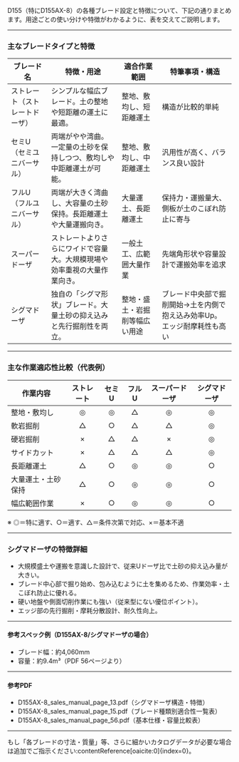 D155（特にD155AX-8）の各種ブレード設定と特徴について、下記の通りまとめます。用途ごとの使い分けや特徴がわかるように、表を交えてご説明します。

---

### 主なブレードタイプと特徴

| ブレード名         | 特徴・用途                                        | 適合作業範囲               | 特筆事項・構造                            |
|--------------------|--------------------------------------------------|----------------------------|-------------------------------------------|
| ストレート（ストレートドーザ） | シンプルな幅広ブレード。土の整地や短距離の運土に最適。           | 整地、敷均し、短距離運土   | 構造が比較的単純                          |
| セミU（セミユニバーサル）     | 両端がやや湾曲。一定量の土砂を保持しつつ、敷均しや中距離運土が可能。| 整地、敷均し、中距離運土   | 汎用性が高く、バランス良い設計            |
| フルU（フルユニバーサル）     | 両端が大きく湾曲し、大容量の土砂保持。長距離運土や大量運搬向き。   | 大量運土、長距離運土       | 保持力・運搬量大、側板が土のこぼれ防止に寄与|
| スーパードーザ                | ストレートよりさらにワイドで容量大。大規模現場や効率重視の大量作業向き。| 一般土工、広範囲大量作業   | 先端角形状や容量設計で運搬効率を追求      |
| シグマドーザ                  | 独自の「シグマ形状」ブレード。大量土砂の抑え込みと先行掘削性を両立。| 整地・盛土・岩掘削等幅広い用途 | ブレード中央部で掘削開始→土を内側で抱え込み効率Up。エッジ耐摩耗性も高い |

---

### 主な作業適応性比較（代表例）

| 作業内容         | ストレート | セミU | フルU | スーパードーザ | シグマドーザ |
|------------------|:---------:|:-----:|:-----:|:--------------:|:------------:|
| 整地・敷均し     | ◎         | ◎     | △     | ◎              | ◎            |
| 軟岩掘削         | △         | ○     | △     | △              | ◎            |
| 硬岩掘削         | ×         | △     | △     | ×              | ◎            |
| サイドカット     | ×         | △     | △     | △              | ◎            |
| 長距離運土       | △         | ○     | ◎     | ◎              | ○            |
| 大量運土・土砂保持| △        | ○     | ◎     | ◎              | ○            |
| 幅広範囲作業     | ×         | ○     | ◎     | ◎              | ○            |

※ ◎＝特に適す、○＝適す、△＝条件次第で対応、×＝基本不適

---

### シグマドーザの特徴詳細

- 大規模盛土や運搬を意識した設計で、従来Uドーザ比で土砂の抑え込み量が大きい。
- ブレード中心部で掘り始め、包み込むように土を集めるため、作業効率・土こぼれ防止に優れる。
- 硬い地盤や側面切削作業にも強い（従来型にない優位ポイント）。
- エッジ部の先行掘削・摩耗分散設計、耐久性向上。

---

#### 参考スペック例（D155AX-8/シグマドーザの場合）
- ブレード幅：約4,060mm
- 容量：約9.4m³（PDF 56ページより）

---

#### 参考PDF

- D155AX-8_sales_manual_page_13.pdf（シグマドーザ構造・特徴）
- D155AX-8_sales_manual_page_15.pdf（ブレード種類別適合性一覧表）
- D155AX-8_sales_manual_page_56.pdf（基本仕様・容量比較表）

---

もし「各ブレードの寸法・質量」等、さらに細かいカタログデータが必要な場合は追加でご指示ください:contentReference[oaicite:0]{index=0}。

